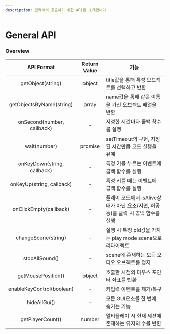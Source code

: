```yaml
---
description: 전역에서 호출하기 위한 API를 소개합니다.
---
```


# General API

### Overview

|          API Format         | Return Value | 기능                                                  |
| :-------------------------: | :----------: | --------------------------------------------------- |
|      getObject(string)      |    object    | title값을 통해 특정 오브젝트를 선택하고 반환                         |
|   getObjectsByName(string)  |     array    | name값을 통해 같은 이름을 가진 오브젝트 배열을 반환                     |
|  onSecond(number, callback) |       -      | 지정한 시간마다 콜백 함수를 실행                                  |
|         wait(number)        |    promise   | setTimeout의 구현, 지정된 시간만큼 코드 실행을 유예                  |
| onKeyDown(string, callback) |       -      | 특정 키를 누르는 이벤트에 콜백 함수를 실행                            |
|  onKeyUp(string, callback)  |       -      | 특정 키를 떼는 이벤트에 콜백 함수를 실행                             |
|    onClickEmpty(callback)   |       -      | 플레이 모드에서 isAlive상태가 아닌 요소(지면, 허공 등)를 클릭 시 콜백 함수를 실행 |
|     changeScene(string)     |       -      | 실행 시 특정 pId값을 가지는 play mode scene으로 리다이렉트           |
|        stopAllSound()       |       -      | scene에 존재하는 모든 오디오 오브젝트를 정지                         |
|      getMousePosition()     |    object    | 호출한 시점의 마우스 포인터 좌표를 반환                              |
|  enableKeyControl(boolean)  |       -      | 키입력 이벤트를 제거/복구                                      |
|         hideAllGui()        |       -      | 모든 GUI요소를 한 번에 숨기는 기능                               |
|       getPlayerCount()      |    number    | 멀티플레이 시 현재 세션에 존재하는 유저의 수를 반환                       |

